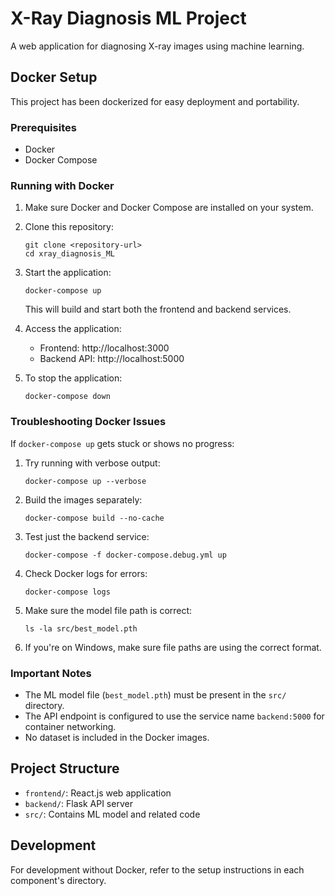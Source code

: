 # X-Ray Diagnosis ML Project

A web application for diagnosing X-ray images using machine learning.

## Docker Setup

This project has been dockerized for easy deployment and portability.

### Prerequisites

- Docker
- Docker Compose

### Running with Docker

1. Make sure Docker and Docker Compose are installed on your system.

2. Clone this repository:

   ```
   git clone <repository-url>
   cd xray_diagnosis_ML
   ```

3. Start the application:

   ```
   docker-compose up
   ```

   This will build and start both the frontend and backend services.

4. Access the application:

   - Frontend: http://localhost:3000
   - Backend API: http://localhost:5000

5. To stop the application:
   ```
   docker-compose down
   ```

### Troubleshooting Docker Issues

If `docker-compose up` gets stuck or shows no progress:

1. Try running with verbose output:

   ```
   docker-compose up --verbose
   ```

2. Build the images separately:

   ```
   docker-compose build --no-cache
   ```

3. Test just the backend service:

   ```
   docker-compose -f docker-compose.debug.yml up
   ```

4. Check Docker logs for errors:

   ```
   docker-compose logs
   ```

5. Make sure the model file path is correct:

   ```
   ls -la src/best_model.pth
   ```

6. If you're on Windows, make sure file paths are using the correct format.

### Important Notes

- The ML model file (`best_model.pth`) must be present in the `src/` directory.
- The API endpoint is configured to use the service name `backend:5000` for container networking.
- No dataset is included in the Docker images.

## Project Structure

- `frontend/`: React.js web application
- `backend/`: Flask API server
- `src/`: Contains ML model and related code

## Development

For development without Docker, refer to the setup instructions in each component's directory.
